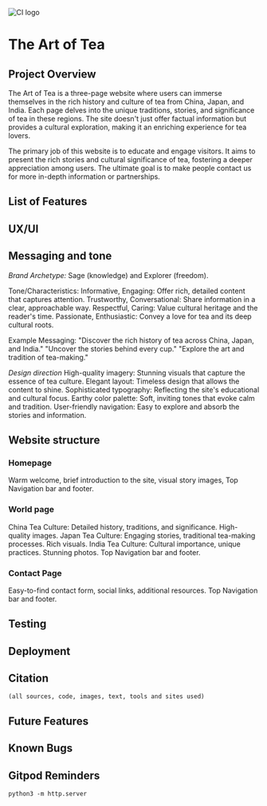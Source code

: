 ![CI logo](https://codeinstitute.s3.amazonaws.com/fullstack/ci_logo_small.png)

# The Art of Tea

## Project Overview 

The Art of Tea is a three-page website where users can immerse themselves in the rich history and culture of tea from China, Japan, and India. Each page delves into the unique traditions, stories, and significance of tea in these regions. The site doesn't just offer factual information but provides a cultural exploration, making it an enriching experience for tea lovers.

The primary job of this website is to educate and engage visitors. It aims to present the rich stories and cultural significance of tea, fostering a deeper appreciation among users. The ultimate goal is to make people contact us for more in-depth information or partnerships.


## List of Features

## UX/UI

## Messaging and tone

_Brand Archetype:_ Sage (knowledge) and Explorer (freedom).

Tone/Characteristics:
Informative, Engaging: Offer rich, detailed content that captures attention.
Trustworthy, Conversational: Share information in a clear, approachable way.
Respectful, Caring: Value cultural heritage and the reader's time.
Passionate, Enthusiastic: Convey a love for tea and its deep cultural roots.

Example Messaging:
"Discover the rich history of tea across China, Japan, and India."
"Uncover the stories behind every cup."
"Explore the art and tradition of tea-making."

_Design direction_
High-quality imagery: Stunning visuals that capture the essence of tea culture.
Elegant layout: Timeless design that allows the content to shine.
Sophisticated typography: Reflecting the site's educational and cultural focus.
Earthy color palette: Soft, inviting tones that evoke calm and tradition.
User-friendly navigation: Easy to explore and absorb the stories and information.

## Website structure

### Homepage
Warm welcome, brief introduction to the site, visual story images, Top Navigation bar and footer.

### World page
China Tea Culture: Detailed history, traditions, and significance. High-quality images.
Japan Tea Culture: Engaging stories, traditional tea-making processes. Rich visuals.
India Tea Culture: Cultural importance, unique practices. Stunning photos.
Top Navigation bar and footer.

### Contact Page
Easy-to-find contact form, social links, additional resources.
Top Navigation bar and footer.

## Testing

## Deployment

## Citation
    (all sources, code, images, text, tools and sites used)

## Future Features


## Known Bugs




## Gitpod Reminders

`python3 -m http.server`


